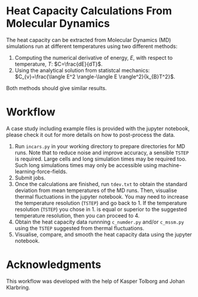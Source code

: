 # Heat Capacity Calculations From Molecular Dynamics
The heat capacity can be extracted from Molecular Dynamics (MD) simulations run at different temperatures using two different methods:
1. Computing the numerical derivative of energy, $E$, with respect to temperature, $T$: $C=\frac{dE}{dT}$.
2. Using the analytical solution from statistcal mechanics: $C_{v}=\frac{\langle E^2 \rangle-\langle E \rangle^2}{k_{B}T^2}$.

Both methods should give similar results.
  
# Workflow
A case study including example files is provided with the jupyter notebook, please check it out for more details on how to post-process the data.
  
1. Run `incars.py` in your working directory to prepare directories for MD runs. Note that to reduce noise and improve accuracy, a sensible `TSTEP` is required. Large cells and long simulation times may be required too. Such long simulations times may only be accessible using machine-learning-force-fields.
2. Submit jobs.
3. Once the calculations are finished, run `tdev.txt` to obtain the standard deviation from mean temperatures of the MD runs. Then, visualise thermal fluctuations in the jupyter notebook. You may need to increase the temperature resolution (`TSTEP`) and go back to 1. If the temperature resolution (`TSTEP`) you chose in 1. is equal or superior to the suggested temperature resolution, then you can proceed to 4.
4. Obtain the heat capacity data runnning `c_numder.py` and/or `c_mssm.py` using the `TSTEP` suggested from thermal fluctuations.
5. Visualise, compare, and smooth the heat capacity data using the jupyter notebook.
  
# Acknowledgments
This workflow was developed with the help of Kasper Tolborg and Johan Klarbring. 
